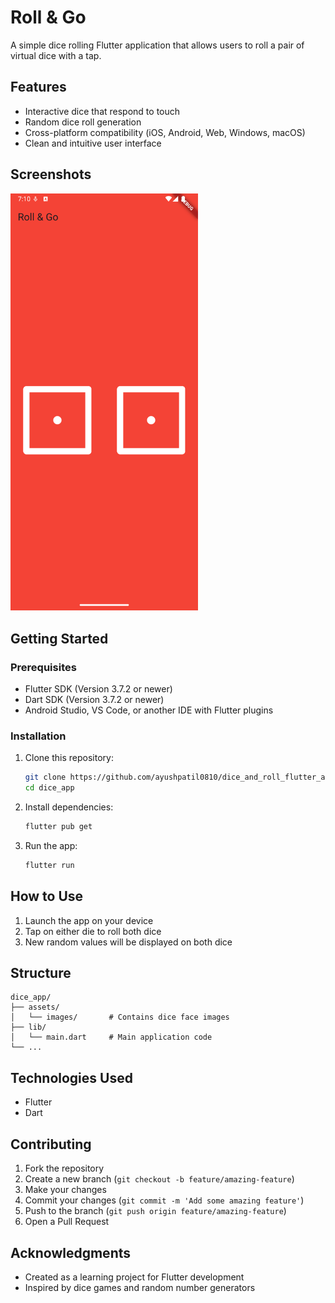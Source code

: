 # Roll & Go

A simple dice rolling Flutter application that allows users to roll a pair of virtual dice with a tap.

## Features

- Interactive dice that respond to touch
- Random dice roll generation
- Cross-platform compatibility (iOS, Android, Web, Windows, macOS)
- Clean and intuitive user interface

## Screenshots

<!-- Resize the image to 50% of its original size -->
<img src="https://raw.githubusercontent.com/ayushpatil0810/dice_and_roll_flutter_app/refs/heads/main/screenshots/app-demo.png" alt="App Screenshot" width="300"/>

## Getting Started

### Prerequisites

- Flutter SDK (Version 3.7.2 or newer)
- Dart SDK (Version 3.7.2 or newer)
- Android Studio, VS Code, or another IDE with Flutter plugins

### Installation

1. Clone this repository:
   ```bash
   git clone https://github.com/ayushpatil0810/dice_and_roll_flutter_app.git
   cd dice_app
   ```

2. Install dependencies:
   ```bash
   flutter pub get
   ```

3. Run the app:
   ```bash
   flutter run
   ```

## How to Use

1. Launch the app on your device
2. Tap on either die to roll both dice
3. New random values will be displayed on both dice

## Structure

```
dice_app/
├── assets/
│   └── images/       # Contains dice face images
├── lib/
│   └── main.dart     # Main application code
└── ...
```

## Technologies Used

- Flutter
- Dart

## Contributing

1. Fork the repository
2. Create a new branch (`git checkout -b feature/amazing-feature`)
3. Make your changes
4. Commit your changes (`git commit -m 'Add some amazing feature'`)
5. Push to the branch (`git push origin feature/amazing-feature`)
6. Open a Pull Request

## Acknowledgments

- Created as a learning project for Flutter development
- Inspired by dice games and random number generators
